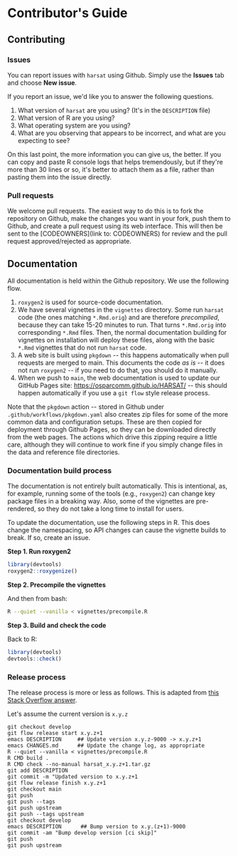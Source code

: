 # Contributor's Guide

## Contributing

### Issues

You can report issues with `harsat` using Github. Simply use the **Issues** tab
and choose **New issue**.

If you report an issue, we'd like you to answer the following questions.

1. What version of `harsat` are you using? (It's in the `DESCRIPTION` file)
2. What version of R are you using?
3. What operating system are you using?
4. What are you observing that appears to be incorrect, and what are you
   expecting to see? 

On this last point, the more information you can give us, the better. If you 
can copy and paste R console logs that helps tremendously, but if they're more
than 30 lines or so, it's better to attach them as a file, rather than pasting
them into the issue directly.


### Pull requests

We welcome pull requests. The easiest way to do this is to fork the repository
on Github, make the changes you want in your fork, push them to Github, and create
a pull request using its web interface. This will then be sent to the
[CODEOWNERS](link to: CODEOWNERS) for review and the pull request
approved/rejected as appropriate.


## Documentation

All documentation is held within the Github repository. We use the following
flow.

1. `roxygen2` is used for source-code documentation. 
2. We have several vignettes in the `vignettes` directory. Some run `harsat` code (the ones
   matching `*.Rmd.orig`) and are therefore *precompiled*, because they can take 15-20 minutes
   to run. That turns `*.Rmd.orig` into corresponding `*.Rmd` files. Then, the 
   normal documentation building for vignettes on installation will deploy these
   files, along with the basic `*.Rmd` vignettes that do not run `harsat` code.
3. A web site is built using `pkgdown` -- this happens automatically when pull
   requests are merged to main. This documents the code *as is* -- it does not 
   run `roxygen2` -- if you need to do that, you should do it manually.
4. When we push to `main`, the web documentation is used to update our
   GitHub Pages site: https://osparcomm.github.io/HARSAT/ -- this should happen
   automatically if you use a `git flow` style release process.

Note that the `pkgdown` action -- stored in Github under `.github/workflows/pkgdown.yaml`
also creates zip files for some of the more common data and configuration setups. 
These are then copied for deployment through Github Pages, so they can be downloaded
directly from the web pages. The actions which drive this zipping require a little
care, although they will continue to work fine if you simply change files in the 
data and reference file directories.

### Documentation build process

The documentation is not entirely built automatically. This is intentional, as,
for example, running some of the tools (e.g., `roxygen2`) can change key package
files in a breaking way. Also, some of the vignettes are pre-rendered, so they
do not take a long time to install for users. 

To update the documentation, use the following steps in R. This does change the 
namespacing, so API changes can cause the vignette builds to break. If so, 
create an issue.

**Step 1. Run roxygen2**

```r
library(devtools)
roxygen2::roxygenize()
```

**Step 2. Precompile the vignettes**

And then from bash:

```bash
R --quiet --vanilla < vignettes/precompile.R
```

**Step 3. Build and check the code**

Back to R:

```r
library(devtools)
devtools::check()
```

### Release process

The release process is more or less as follows. This is adapted from 
[this Stack Overflow answer](https://stackoverflow.com/a/45064206).

Let's assume the current version is `x.y.z`

```
git checkout develop
git flow release start x.y.z+1
emacs DESCRIPTION     ## Update version x.y.z-9000 -> x.y.z+1
emacs CHANGES.md      ## Update the change log, as appropriate
R --quiet --vanilla < vignettes/precompile.R
R CMD build .
R CMD check --no-manual harsat_x.y.z+1.tar.gz
git add DESCRIPTION
git commit -m "Updated version to x.y.z+1
git flow release finish x.y.z+1
git checkout main
git push
git push --tags
git push upstream
git push --tags upstream
git checkout develop
emacs DESCRIPTION      ## Bump version to x.y.(z+1)-9000
git commit -am "Bump develop version [ci skip]"
git push
git push upstream
```
